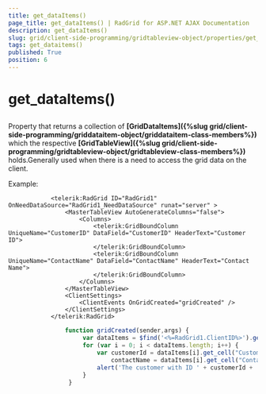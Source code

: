 ```yaml
---
title: get_dataItems()
page_title: get_dataItems() | RadGrid for ASP.NET AJAX Documentation
description: get_dataItems()
slug: grid/client-side-programming/gridtableview-object/properties/get_dataitems()
tags: get_dataitems()
published: True
position: 6
---
```


# get_dataItems()



## 

Property that returns a collection of **[GridDataItems]({%slug grid/client-side-programming/griddataitem-object/griddataitem-class-members%})** which the respective **[GridTableView]({%slug grid/client-side-programming/gridtableview-object/gridtableview-class-members%})** holds.Generally used when there is a need to access the grid data on the client.

Example:

````ASPNET
	        <telerik:RadGrid ID="RadGrid1" OnNeedDataSource="RadGrid1_NeedDataSource" runat="server" >
	            <MasterTableView AutoGenerateColumns="false">
	                <Columns>
	                    <telerik:GridBoundColumn UniqueName="CustomerID" DataField="CustomerID" HeaderText="Customer ID">
	                    </telerik:GridBoundColumn>
	                    <telerik:GridBoundColumn UniqueName="ContactName" DataField="ContactName" HeaderText="Contact Name">
	                    </telerik:GridBoundColumn>
	                </Columns>
	            </MasterTableView>
	            <ClientSettings>
	                <ClientEvents OnGridCreated="gridCreated" />
	            </ClientSettings>
	        </telerik:RadGrid>
````



````JavaScript
	            function gridCreated(sender,args) {
	                 var dataItems = $find('<%=RadGrid1.ClientID%>').get_masterTableView().get_dataItems();
	                 for (var i = 0; i < dataItems.length; i++) {
	                     var customerId = dataItems[i].get_cell("CustomerID").innerHTML,
	                         contactName = dataItems[i].get_cell("ContactName").innerHTML;
	                     alert('The customer with ID ' + customerId + ' has contacted ' + contactName);
	                 }
	             }
````


